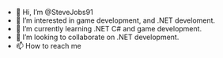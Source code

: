 - 👋 Hi, I’m @SteveJobs91
- 👀 I’m interested in game development, and .NET develoment.
- 🌱 I’m currently learning .NET C# and game development.
- 💞️ I’m looking to collaborate on .NET development.
- 📫 How to reach me

<!---
SteveJobs91/SteveJobs91 is a ✨ special ✨ repository because its `README.md` (this file) appears on your GitHub profile.
You can click the Preview link to take a look at your changes.
--->
